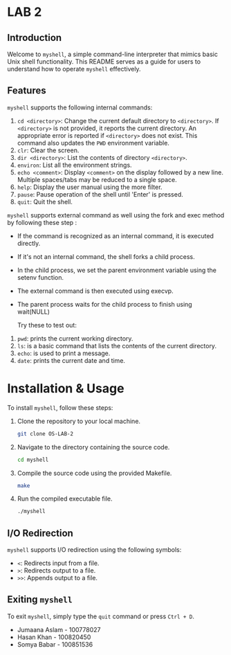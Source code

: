 # LAB 2
## Introduction
Welcome to `myshell`, a simple command-line interpreter that mimics basic Unix shell functionality. This README serves as a guide for users to understand how to operate `myshell` effectively.

## Features
`myshell` supports the following internal commands:
1. `cd <directory>`: Change the current default directory to `<directory>`. If `<directory>` is not provided, it reports the current directory. An appropriate error is reported if `<directory>` does not exist. This command also updates the `PWD` environment variable.
2. `clr`: Clear the screen.
3. `dir <directory>`: List the contents of directory `<directory>`.
4. `environ`: List all the environment strings.
5. `echo <comment>`: Display `<comment>` on the display followed by a new line. Multiple spaces/tabs may be reduced to a single space.
6. `help`: Display the user manual using the more filter.
7. `pause`: Pause operation of the shell until 'Enter' is pressed.
8. `quit`: Quit the shell.

`myshell` supports external command as well using the fork and exec method by following these step :
- If the command is recognized as an internal command, it is executed directly.
- If it's not an internal command, the shell forks a child process.
- In the child process, we set the parent environment variable using the setenv function.
- The external command is then executed using execvp.
- The parent process waits for the child process to finish using wait(NULL)

  Try these to test out:
1. `pwd`:  prints the current working directory.
2. `ls`:  is a basic command that lists the contents of the current directory.
3. `echo`: is used to print a message.
4. `date`: prints the current date and time.

# Installation & Usage
To install `myshell`, follow these steps:
1. Clone the repository to your local machine.
   ```bash
   git clone OS-LAB-2
3. Navigate to the directory containing the source code.
   ```bash
   cd myshell
5. Compile the source code using the provided Makefile.
    ```bash
   make
7. Run the compiled executable file.
   ```bash
   ./myshell

## I/O Redirection
`myshell` supports I/O redirection using the following symbols:
- `<`: Redirects input from a file.
- `>`: Redirects output to a file.
- `>>`: Appends output to a file.

## Exiting `myshell`
To exit `myshell`, simply type the `quit` command or press `Ctrl + D`.

- Jumaana Aslam - 100778027
- Hasan Khan - 100820450
- Somya Babar - 100851536

